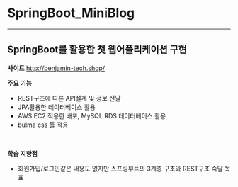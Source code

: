 # SpringBoot_MiniBlog
----
## SpringBoot를 활용한 첫 웹어플리케이션 구현

**사이트**
http://benjamin-tech.shop/
<br>

**주요 기능**
- REST구조에 따른 API설계 및 정보 전달
- JPA활용한 데이터베이스 활용
- AWS EC2 적용한 배포, MySQL RDS 데이터베이스 활용
- bulma css 툴 적용

<br>

**학습 지향점**
- 회원가입/로그인같은 내용도 없지만 스프링부트의 3계층 구조와 REST구조 숙달 목표


